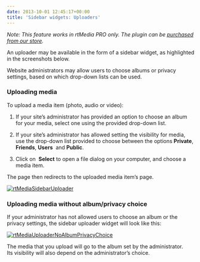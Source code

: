 ```yaml
---
date: 2013-10-01 12:45:17+00:00
title: 'Sidebar widgets: Uploaders'
---
```


_Note: This feature works in rtMedia PRO only. The plugin can be [purchased from our store](https://rtcamp.com/store/rtmedia-pro/)._

An uploader may be available in the form of a sidebar widget, as highlighted in the screenshots below.

Website administrators may allow users to choose albums or privacy settings, based on which drop-down lists can be used.


### Uploading media


To upload a media item (photo, audio or video):



	
  1. If your site’s administrator has provided an option to choose an album for your media, select one using the provided drop-down list.

	
  2. If your site’s administrator has allowed setting the visibility for media, use the drop-down list provided to choose between the options **Private**, **Friends**, **Users**  and **Public**.

	
  3. Click on  **Select** to open a file dialog on your computer, and choose a media item.


The page then redirects to the uploaded media item’s page.

[![rtMediaSidebarUploader](https://rtcamp.com/wp-content/uploads/2013/10/rtMediaSidebarUploader_thumb.png)](https://rtcamp.com/wp-content/uploads/2013/10/rtMediaSidebarUploader.png)


### Uploading media without album/privacy choice


If your administrator has not allowed users to choose an album or the privacy settings, the sidebar uploader widget will look like this:

[![rtMediaUploaderNoAlbumPrivacyChoice](https://rtcamp.com/wp-content/uploads/2013/10/rtMediaUploaderNoAlbumPrivacyChoice_thumb.png)](https://rtcamp.com/wp-content/uploads/2013/10/rtMediaUploaderNoAlbumPrivacyChoice.png)

The media that you upload will go to the album set by the administrator. Its visibility will also depend on the administrator’s choice.

